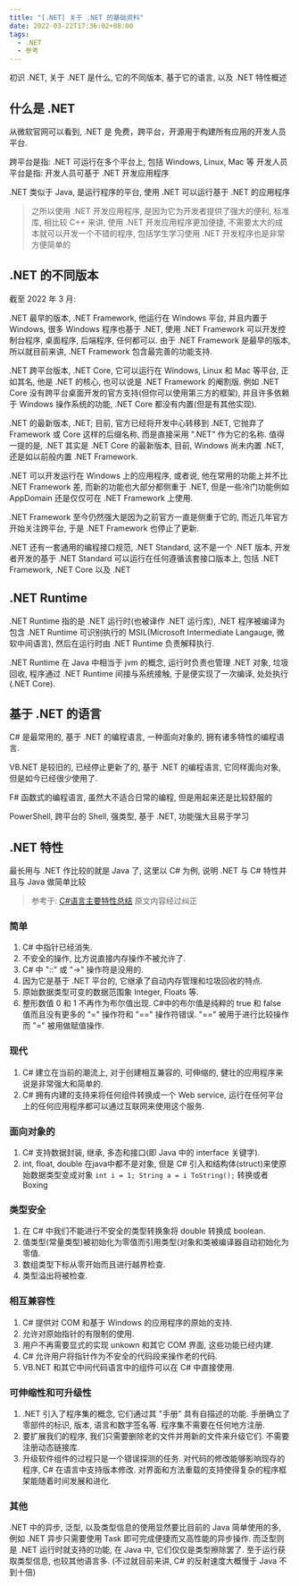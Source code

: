 ```yaml
---
title: "[.NET] 关于 .NET 的基础资料"
date: 2022-03-22T17:36:02+08:00
tags:
  - .NET
  - 参考
---
```


初识 .NET, 关于 .NET 是什么, 它的不同版本, 基于它的语言, 以及 .NET 特性概述

<!--more-->

## 什么是 .NET

从微软官网可以看到, .NET 是 免费，跨平台，开源用于构建所有应用的开发人员平台.

跨平台是指: .NET 可运行在多个平台上, 包括 Windows, Linux, Mac 等
开发人员平台是指: 开发人员可基于 .NET 开发应用程序

.NET 类似于 Java, 是运行程序的平台, 使用 .NET 可以运行基于 .NET 的应用程序

> 之所以使用 .NET 开发应用程序, 是因为它为开发者提供了强大的便利, 标准库, 相比较 C++ 来讲, 使用 .NET 开发应用程序更加便捷, 不需要太大的成本就可以开发一个不错的程序, 包括学生学习使用 .NET 开发程序也是非常方便简单的

## .NET 的不同版本

截至 2022 年 3 月:

.NET 最早的版本, .NET Framework, 他运行在 Windows 平台, 并且内置于 Windows, 很多 Windows 程序也基于 .NET, 使用 .NET Framework 可以开发控制台程序, 桌面程序, 后端程序, 任何都可以. 由于 .NET Framework 是最早的版本, 所以就目前来讲, .NET Framework 包含最完善的功能支持.

.NET 跨平台版本, .NET Core, 它可以运行在 Windows, Linux 和 Mac 等平台, 正如其名, 他是 .NET 的核心, 也可以说是 .NET Framework 的阉割版. 例如 .NET Core 没有跨平台桌面开发的官方支持(但你可以使用第三方的框架), 并且许多依赖于 Windows 操作系统的功能, .NET Core 都没有内置(但是有其他实现).

.NET 的最新版本, .NET; 目前, 官方已经将开发中心转移到 .NET, 它抛弃了 Framework 或 Core 这样的后缀名称, 而是直接采用 ".NET" 作为它的名称. 值得一提的是, .NET 其实是 .NET Core 的最新版本, 目前, Windows 尚未内置 .NET, 还是如以前般内置 .NET Framework.

.NET 可以开发运行在 Windows 上的应用程序, 或者说, 他在常用的功能上并不比 .NET Framework 差, 而新的功能也大部分都侧重于 .NET, 但是一些冷门功能例如 AppDomain 还是仅仅可在 .NET Framework 上使用.

.NET Framework 至今仍然强大是因为之前官方一直是侧重于它的, 而近几年官方开始关注跨平台, 于是 .NET Framework 也停止了更新.

.NET 还有一套通用的编程接口规范, .NET Standard, 这不是一个 .NET 版本, 开发者开发的基于 .NET Standard 可以运行在任何遵循该套接口版本上, 包括 .NET Framework, .NET Core 以及 .NET

## .NET Runtime

.NET Runtime 指的是 .NET 运行时(也被译作 .NET 运行库), .NET 程序被编译为包含 .NET Runtime 可识别执行的 MSIL(Microsoft Intermediate Langauge, 微软中间语言), 然后在运行时由 .NET Runtime 负责解释执行.

.NET Runtime 在 Java 中相当于 jvm 的概念, 运行时负责也管理 .NET 对象, 垃圾回收, 程序通过 .NET Runtime 间接与系统接触, 于是便实现了一次编译, 处处执行(.NET Core).

## 基于 .NET 的语言

C# 是最常用的, 基于 .NET 的编程语言, 一种面向对象的, 拥有诸多特性的编程语言.

VB.NET 是较旧的, 已经停止更新了的, 基于 .NET 的编程语言, 它同样面向对象, 但是如今已经很少使用了.

F# 函数式的编程语言, 虽然大不适合日常的编程, 但是用起来还是比较舒服的

PowerShell, 跨平台的 Shell, 强类型, 基于 .NET, 功能强大且易于学习

## .NET 特性

最长用与 .NET 作比较的就是 Java 了, 这里以 C# 为例, 说明 .NET 与 C# 特性并且与 Java 做简单比较

> 参考于: [C#语言主要特性总结](https://www.html.cn/softprog/other/114221.html)
> 原文内容经过纠正

### 简单

1. C# 中指针已经消失.
2. 不安全的操作, 比方说直接内存操作不被允许了.
3. C# 中 "::" 或 "->" 操作符是没用的.
4. 因为它是基于 .NET 平台的, 它继承了自动内存管理和垃圾回收的特点.
5. 原始数据类型可变的数据范围象 Integer, Floats 等.
6. 整形数值 0 和 1 不再作为布尔值出现. C#中的布尔值是纯粹的 true 和 false 值而且没有更多的 "=" 操作符和 "==" 操作符错误. "==" 被用于进行比较操作而 "=" 被用做赋值操作.

### 现代

1. C# 建立在当前的潮流上, 对于创建相互兼容的, 可伸缩的, 健壮的应用程序来说是非常强大和简单的.
2. C# 拥有内建的支持来将任何组件转换成一个 Web service, 运行在任何平台上的任何应用程序都可以通过互联网来使用这个服务.

### 面向对象的

1. C# 支持数据封装, 继承, 多态和接口(即 Java 中的 interface 关键字).
2. int, float, double 在java中都不是对象, 但是 C# 引入和结构体(struct)来使原始数据类型变成对象 `int i = 1; String a = i ToString();` 转换或者 Boxing

### 类型安全

1. 在 C# 中我们不能进行不安全的类型转换象将 double 转换成 boolean.
2. 值类型(常量类型)被初始化为零值而引用类型(对象和类被编译器自动初始化为零值.
3. 数组类型下标从零开始而且进行越界检查.
4. 类型溢出将被检查.

### 相互兼容性

1. C# 提供对 COM 和基于 Windows 的应用程序的原始的支持.
2. 允许对原始指针的有限制的使用.
3. 用户不再需要显式的实现 unkown 和其它 COM 界面, 这些功能已经内建.
4. C# 允许用户将指针作为不安全的代码段来操作老的代码.
5. VB.NET 和其它中间代码语言中的组件可以在 C# 中直接使用.

### 可伸缩性和可升级性

1. .NET 引入了程序集的概念, 它们通过其 "手册" 具有自描述的功能. 手册确立了零部件的标识, 版本, 语言和数字签名等. 程序集不需要在任何地方注册.
2. 要扩展我们的程序, 我们只需要删除老的文件并用新的文件来升级它们. 不需要注册动态链接库.
3. 升级软件组件的过程只是一个错误探测的任务. 对代码的修改能够影响现存的程序, C# 在语言中支持版本修改. 对界面和方法重载的支持使得复杂的程序框架能随着时间发展和进化.

### 其他

.NET 中的异步, 泛型, 以及类型信息的使用显然要比目前的 Java 简单使用的多, 例如 .NET 异步只需要使用 Task 即可完成便捷而又高性能的异步操作. 而泛型则是 .NET 运行时就支持的功能, 在 Java 中, 它们仅仅是类型擦除罢了. 至于运行获取类型信息, 也较其他语言多. (不过就目前来讲, C# 的反射速度大概慢于 Java 不到十倍)